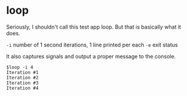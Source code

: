 # loop

Seriously, I shouldn't call this test app loop. But that is basically what it does.

`-i` number of 1 second iterations, 1 line printed per each
`-e` exit status

It also captures signals and output a proper message to the console.

```
$loop -i 4
Iteration #1
Iteration #2
Iteration #3
Iteration #4
```
